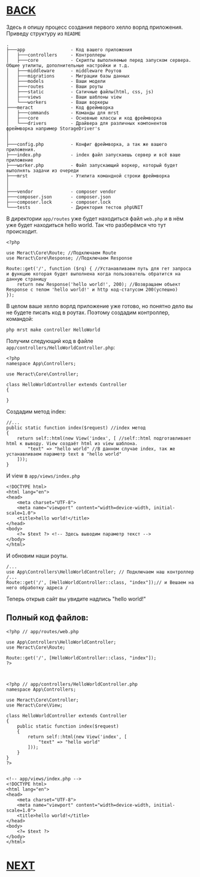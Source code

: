# [BACK](install.md)

Здесь я опишу процесс создания первого хелло ворлд приложения. Приведу структуру из `README`
```
.
├───app                 - Код вашего приложения
│   ├───controllers     - Контроллеры
│   ├───core            - Скрипты выполняемые перед запуском сервера. Общие утилиты, дополнительные настройки и т.д.
│   ├───middleware      - middleware Роутов
│   ├───migrations      - Миграции базы данных
│   ├───models          - Ваши модели
│   ├───routes          - Ваши роуты
│   ├───static          - Сатичные файлы(html, css, js)
│   ├───views           - Ваши шаблоны view
│   └───workers         - Ваши воркеры
├───meract              - Код фреймворка
│   ├───commands        - Команды для mrst
│   ├───core            - Основные классы и код фреймворка
│   └───drivers         - Драйвера для различных компонентов фреймворка например StorageDriver's
│
│
├───config.php          - Конфиг фреймворка, а так же вашего приложения.
├───index.php           - index файл запускаешь сервер и всё ваше приложение
├───worker.php          - Файл запускающий воркер, который будет выполнять задачи из очереди
├───mrst                - Утилита командной строки фреймворка
│
│
├───vendor              - composer vendor
├───composer.json       - composer.json
├───composer.lock       - composer.lock
└───tests               - Директория тестов phpUNIT
```

В директории `app/routes` уже будет находиться файл `web.php` и в нём уже будет находиться hello world. Так что разберёмся что тут происходит.
```
<?php

use Meract\Core\Route; //Подключаем Route
use Meract\Core\Response; //Подключаем Response

Route::get('/', function ($rq) { //Устанавливаем путь для гет запроса и функцию которая будет выполнена когда пользователь обратится на данную страницу
	return new Response('hello world!', 200); //Возвращаем объект Response с телом 'hello world!' и http код-статусом 200(успешно)
});
```

В целом ваше хелло ворлд приложение уже готово, но понятно дело вы не будете писать код в роутах. Поэтому создадим контроллер,
командой:
```
php mrst make controller HelloWorld
```
Получим следующий код в файле `app/controllers/HelloWorldController.php`:
```
<?php
namespace App\Controllers;

use Meract\Core\Controller;

class HelloWorldController extends Controller
{

}
```

Создадим метод index:
```
//...
public static function index($request) //index метод
{
    return self::html(new View('index', [ //self::html подготавливает html к выводу. View создаёт html из view шаблона.
        "text" => "hello world" //В данном случае index, так же устанавливаем параметр text в "hello world"
    ]));
}
```
И view в `app/views/index.php`
```
<!DOCTYPE html>
<html lang="en">
<head>
    <meta charset="UTF-8">
    <meta name="viewport" content="width=device-width, initial-scale=1.0">
    <title>hello world!</title>
</head>
<body>
    <?= $text ?> <!-- Здесь выводим параметр текст -->
</body>
</html>
```

И обновим наши роуты.
```
/...
use App\Controllers\HelloWorldController; // Подключаем наш контроллер
/...
Route::get('/', [HelloWorldController::class, "index"]);// и Вешаем на него обработку адреса /
```

Теперь открыв сайт вы увидите надпись "hello world!"

## Полный код файлов:
```
<?php // app/routes/web.php

use App\Controllers\HelloWorldController;
use Meract\Core\Route;

Route::get('/', [HelloWorldController::class, "index"]);
?>



<?php // app/controllers/HelloWorldController.php
namespace App\Controllers;

use Meract\Core\Controller;
use Meract\Core\View;

class HelloWorldController extends Controller
{
    public static function index($request)
    {
        return self::html(new View('index', [
            "text" => "hello world"
        ]));
    }
}
?>


<!-- app/views/index.php -->
<!DOCTYPE html>
<html lang="en">
<head>
    <meta charset="UTF-8">
    <meta name="viewport" content="width=device-width, initial-scale=1.0">
    <title>hello world!</title>
</head>
<body>
    <?= $text ?>
</body>
</html>
```


# [NEXT](models.md)
